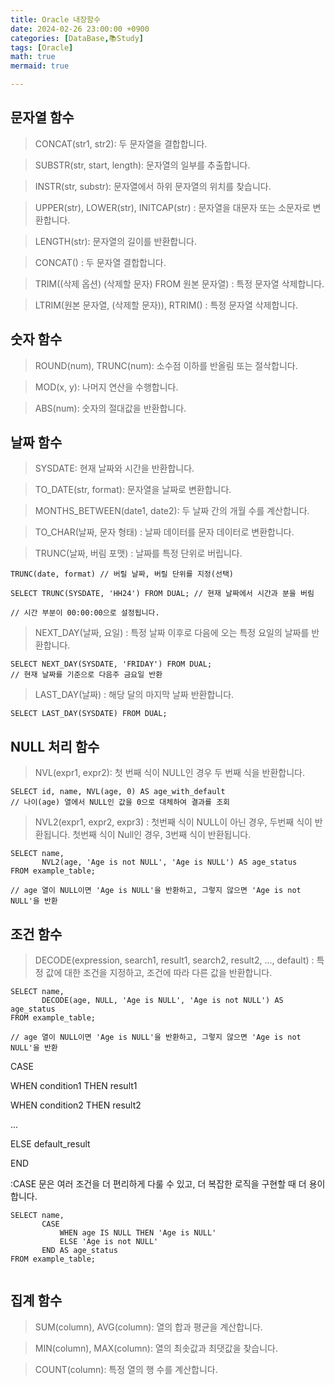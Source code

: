 ```yaml
---
title: Oracle 내장함수
date: 2024-02-26 23:00:00 +0900
categories: [DataBase,📚Study]
tags: [Oracle]
math: true
mermaid: true

---
```


## **문자열 함수**

> CONCAT(str1, str2): 두 문자열을 결합합니다.

> SUBSTR(str, start, length): 문자열의 일부를 추출합니다.

> INSTR(str, substr): 문자열에서 하위 문자열의 위치를 찾습니다.

> UPPER(str), LOWER(str), INITCAP(str) : 문자열을 대문자 또는 소문자로 변환합니다.

> LENGTH(str): 문자열의 길이를 반환합니다.

> CONCAT() : 두 문자열 결합합니다.

> TRIM((삭제 옵션) (삭제할 문자) FROM 원본 문자열) : 특정 문자열 삭제합니다.

> LTRIM(원본 문자열, (삭제할 문자)), RTRIM() : 특정 문자열 삭제합니다.


## **숫자 함수**

> ROUND(num), TRUNC(num): 소수점 이하를 반올림 또는 절삭합니다.

> MOD(x, y): 나머지 연산을 수행합니다.

> ABS(num): 숫자의 절대값을 반환합니다.


## **날짜 함수**

> SYSDATE: 현재 날짜와 시간을 반환합니다.

> TO_DATE(str, format): 문자열을 날짜로 변환합니다.

> MONTHS_BETWEEN(date1, date2): 두 날짜 간의 개월 수를 계산합니다.

> TO_CHAR(날짜, 문자 형태) : 날짜 데이터를 문자 데이터로 변환합니다.

> TRUNC(날짜, 버림 포맷) : 날짜를 특정 단위로 버립니다.

```
TRUNC(date, format) // 버릴 날짜, 버릴 단위를 지정(선택)

SELECT TRUNC(SYSDATE, 'HH24') FROM DUAL; // 현재 날짜에서 시간과 분을 버림

// 시간 부분이 00:00:00으로 설정됩니다.

```

> NEXT_DAY(날짜, 요일) : 특정 날짜 이후로 다음에 오는 특정 요일의 날짜를 반환합니다. 

```
SELECT NEXT_DAY(SYSDATE, 'FRIDAY') FROM DUAL;
// 현재 날짜를 기준으로 다음주 금요일 반환
```

> LAST_DAY(날짜) : 해당 달의 마지막 날짜 반환합니다.

```
SELECT LAST_DAY(SYSDATE) FROM DUAL;

```


## **NULL 처리 함수**

> NVL(expr1, expr2): 첫 번째 식이 NULL인 경우 두 번째 식을 반환합니다.

```
SELECT id, name, NVL(age, 0) AS age_with_default
// 나이(age) 열에서 NULL인 값을 0으로 대체하여 결과를 조회

```

> NVL2(expr1, expr2, expr3) : 첫번째 식이 NULL이 아닌 경우, 두번째 식이 반환됩니다. 
                              첫번째 식이 Null인 경우, 3번째 식이 반환됩니다.


```
SELECT name,
       NVL2(age, 'Age is not NULL', 'Age is NULL') AS age_status
FROM example_table;

// age 열이 NULL이면 'Age is NULL'을 반환하고, 그렇지 않으면 'Age is not NULL'을 반환

```

## **조건 함수**

> DECODE(expression, search1, result1, search2, result2, ..., default) 
> : 특정 값에 대한 조건을 지정하고, 조건에 따라 다른 값을 반환합니다.

```
SELECT name,
       DECODE(age, NULL, 'Age is NULL', 'Age is not NULL') AS age_status
FROM example_table;

// age 열이 NULL이면 'Age is NULL'을 반환하고, 그렇지 않으면 'Age is not NULL'을 반환

```
>

CASE

WHEN condition1 THEN result1

WHEN condition2 THEN result2

...

ELSE default_result
 
END 

:CASE 문은 여러 조건을 더 편리하게 다룰 수 있고, 더 복잡한 로직을 구현할 때 더 용이합니다.



```
SELECT name,
       CASE
           WHEN age IS NULL THEN 'Age is NULL'
           ELSE 'Age is not NULL'
       END AS age_status
FROM example_table;


```

## **집계 함수**

> SUM(column), AVG(column): 열의 합과 평균을 계산합니다.

> MIN(column), MAX(column): 열의 최솟값과 최댓값을 찾습니다.

> COUNT(column): 특정 열의 행 수를 계산합니다.
